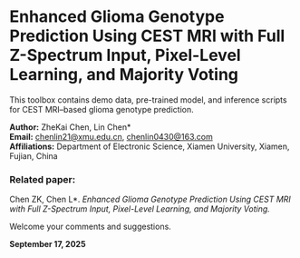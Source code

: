 # Enhanced Glioma Genotype Prediction Using CEST MRI with Full Z-Spectrum Input, Pixel-Level Learning, and Majority Voting

This toolbox contains demo data, pre-trained model, and inference scripts for CEST MRI–based glioma genotype prediction.

**Author:** ZheKai Chen, Lin Chen*  
**Email:** chenlin21@xmu.edu.cn, chenlin0430@163.com  
**Affiliations:** Department of Electronic Science, Xiamen University, Xiamen, Fujian, China  

### Related paper:
Chen ZK, Chen L*. *Enhanced Glioma Genotype Prediction Using CEST MRI with Full Z-Spectrum Input, Pixel-Level Learning, and Majority Voting.*  

Welcome your comments and suggestions.  

**September 17, 2025**
